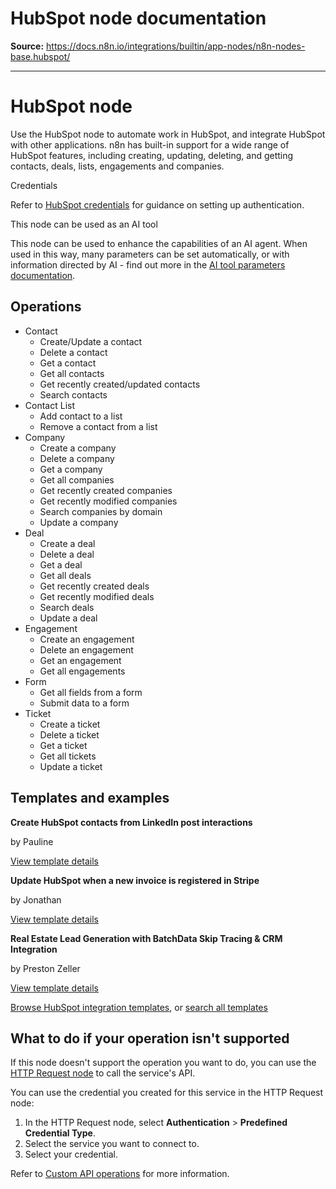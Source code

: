 # HubSpot node documentation

**Source:** https://docs.n8n.io/integrations/builtin/app-nodes/n8n-nodes-base.hubspot/

---

# HubSpot node

Use the HubSpot node to automate work in HubSpot, and integrate HubSpot with other applications. n8n has built-in support for a wide range of HubSpot features, including creating, updating, deleting, and getting contacts, deals, lists, engagements and companies.

Credentials

Refer to [HubSpot credentials](../../credentials/hubspot/) for guidance on setting up authentication.

This node can be used as an AI tool

This node can be used to enhance the capabilities of an AI agent. When used in this way, many parameters can be set automatically, or with information directed by AI - find out more in the [AI tool parameters documentation](../../../../advanced-ai/examples/using-the-fromai-function/).

## Operations

- Contact
  - Create/Update a contact
  - Delete a contact
  - Get a contact
  - Get all contacts
  - Get recently created/updated contacts
  - Search contacts
- Contact List
  - Add contact to a list
  - Remove a contact from a list
- Company
  - Create a company
  - Delete a company
  - Get a company
  - Get all companies
  - Get recently created companies
  - Get recently modified companies
  - Search companies by domain
  - Update a company
- Deal
  - Create a deal
  - Delete a deal
  - Get a deal
  - Get all deals
  - Get recently created deals
  - Get recently modified deals
  - Search deals
  - Update a deal
- Engagement
  - Create an engagement
  - Delete an engagement
  - Get an engagement
  - Get all engagements
- Form
  - Get all fields from a form
  - Submit data to a form
- Ticket
  - Create a ticket
  - Delete a ticket
  - Get a ticket
  - Get all tickets
  - Update a ticket

## Templates and examples

**Create HubSpot contacts from LinkedIn post interactions**

by Pauline

[View template details](https://n8n.io/workflows/1323-create-hubspot-contacts-from-linkedin-post-interactions/)

**Update HubSpot when a new invoice is registered in Stripe**

by Jonathan

[View template details](https://n8n.io/workflows/1468-update-hubspot-when-a-new-invoice-is-registered-in-stripe/)

**Real Estate Lead Generation with BatchData Skip Tracing & CRM Integration**

by Preston Zeller

[View template details](https://n8n.io/workflows/3666-real-estate-lead-generation-with-batchdata-skip-tracing-and-crm-integration/)

[Browse HubSpot integration templates](https://n8n.io/integrations/hubspot/), or [search all templates](https://n8n.io/workflows/)

## What to do if your operation isn't supported

If this node doesn't support the operation you want to do, you can use the [HTTP Request node](../../core-nodes/n8n-nodes-base.httprequest/) to call the service's API.

You can use the credential you created for this service in the HTTP Request node:

1. In the HTTP Request node, select **Authentication** > **Predefined Credential Type**.
2. Select the service you want to connect to.
3. Select your credential.

Refer to [Custom API operations](../../../custom-operations/) for more information.
